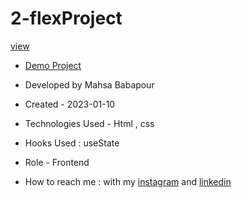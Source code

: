# 2-flexProject

  [view](https://user-images.githubusercontent.com/120960956/211623544-7df878c7-fa70-4817-bc09-3f7b411cb72e.mp4)

- [Demo Project](https://mahsabbpour.github.io/2-flexProject/)

- Developed by Mahsa Babapour

- Created - 2023-01-10

- Technologies Used - Html , css 

- Hooks Used : useState 

- Role - Frontend

- How to reach me : with my [instagram](https://www.instagram.com/mahsabbpour.web) and [linkedin](https://www.linkedin.com/in/mahsabbpour)
